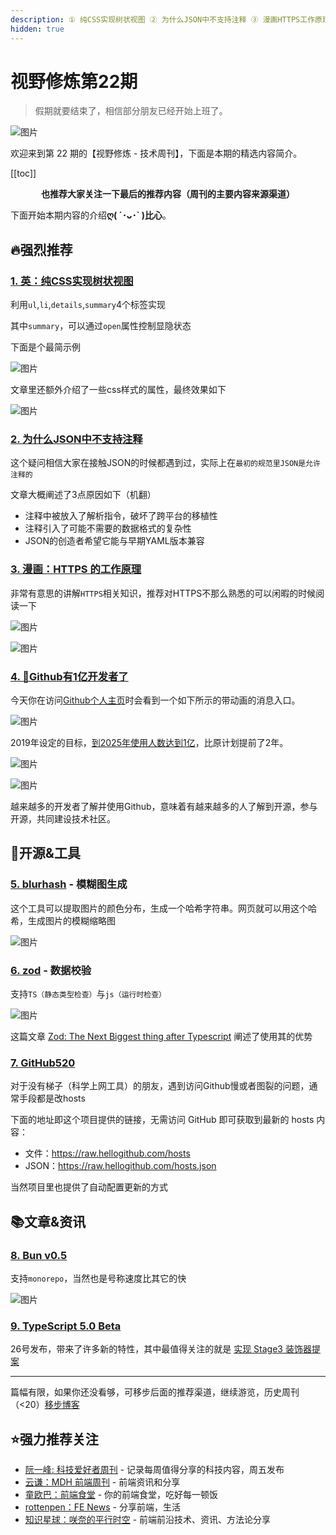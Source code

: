 ```yaml
---
description: ① 纯CSS实现树状视图 ② 为什么JSON中不支持注释 ③ 漫画HTTPS工作原理 ④ 🎉Github有1亿开发者了 ...
hidden: true
---
```


# 视野修炼第22期
> 假期就要结束了，相信部分朋友已经开始上班了。

![图片](https://img.cdn.sugarat.top/mdImg/MTY3NDY2MzI3MTg2OQ==674663271869)

欢迎来到第 22 期的【视野修炼 - 技术周刊】，下面是本期的精选内容简介。

[[toc]]

<center>

**​也推荐大家关注一下最后的推荐内容（周刊的主要内容来源渠道）**
</center>

下面开始本期内容的介绍**ღ( ´･ᴗ･` )比心**。

## 🔥强烈推荐
### [1. 英：纯CSS实现树状视图](https://iamkate.com/code/tree-views/)

利用`ul`,`li`,`details`,`summary`4个标签实现

其中`summary`，可以通过`open`属性控制显隐状态

下面是个最简示例

![图片](https://img.cdn.sugarat.top/mdImg/MTY3NDc4NzM4NDQxNA==674787384414)

文章里还额外介绍了一些css样式的属性，最终效果如下

![图片](https://img.cdn.sugarat.top/mdImg/MTY3NDc4NzkyMzM3MA==674787923370)

### [2. 为什么JSON中不支持注释](https://www.stefanjudis.com/notes/why-doesnt-json-support-comments/)
这个疑问相信大家在接触JSON的时候都遇到过，实际上在`最初的规范里JSON是允许注释的`

文章大概阐述了3点原因如下（机翻）
* 注释中被放入了解析指令，破坏了跨平台的移植性
* 注释引入了可能不需要的数据格式的复杂性
* JSON的创造者希望它能与早期YAML版本兼容

### [3. 漫画：HTTPS 的工作原理](https://howhttps.works/zh/)
非常有意思的讲解`HTTPS`相关知识，推荐对HTTPS不那么熟悉的可以闲暇的时候阅读一下

![图片](https://img.cdn.sugarat.top/mdImg/MTY3NDg3ODA5Njg2NA==674878096864)

![图片](https://img.cdn.sugarat.top/mdImg/MTY3NDg3NzgyOTAxNQ==674877829016)

### [4. 🎉Github有1亿开发者了](https://github.blog/2023-01-25-100-million-developers-and-counting/)

今天你在访问[Github个人主页](https://github.com/ATQQ)时会看到一个如下所示的带动画的消息入口。

![图片](https://img.cdn.sugarat.top/mdImg/MTY3NDg5NTIzOTk2MQ==674895239961)

2019年设定的目标，[到2025年使用人数达到1亿](https://youtu.be/9EoNqyxtSRM?t=344)，比原计划提前了2年。

![图片](https://img.cdn.sugarat.top/mdImg/MTY3NDg5MzU2NDUwNA==674893564504)

![图片](https://img.cdn.sugarat.top/mdImg/MTY3NDg5MzgzNTAxMQ==674893835011)

越来越多的开发者了解并使用Github，意味着有越来越多的人了解到开源，参与开源，共同建设技术社区。

## 🔧开源&工具
### [5. blurhash](https://github.com/woltapp/blurhash) - 模糊图生成

这个工具可以提取图片的颜色分布，生成一个哈希字符串。网页就可以用这个哈希，生成图片的模糊缩略图

![图片](https://img.cdn.sugarat.top/mdImg/MTY3NDc4OTM3MDk4MQ==674789370981)

### [6. zod](https://github.com/colinhacks/zod) - 数据校验
支持`TS（静态类型检查）`与`js（运行时检查）`

![图片](https://img.cdn.sugarat.top/mdImg/MTY3NDc5MTQ5MjU0OA==674791492548)

这篇文章 [Zod: The Next Biggest thing after Typescript](https://dev.to/jareechang/zod-the-next-biggest-thing-after-typescript-4phh) 阐述了使用其的优势

### [7. GitHub520](https://github.com/521xueweihan/GitHub520)
对于没有梯子（科学上网工具）的朋友，遇到访问Github慢或者图裂的问题，通常手段都是改hosts

下面的地址即这个项目提供的链接，无需访问 GitHub 即可获取到最新的 hosts 内容：
* 文件：https://raw.hellogithub.com/hosts
* JSON：https://raw.hellogithub.com/hosts.json

当然项目里也提供了自动配置更新的方式

## 📚文章&资讯
### [8. Bun v0.5](https://bun.sh/blog/bun-v0.5.0)

支持`monorepo`，当然也是号称速度比其它的快

![图片](https://img.cdn.sugarat.top/mdImg/MTY3NDc5MDQ5OTMzOQ==674790499339)

### [9. TypeScript 5.0 Beta](https://devblogs.microsoft.com/typescript/announcing-typescript-5-0-beta/)

26号发布，带来了许多新的特性，其中最值得关注的就是 [实现 Stage3 装饰器提案](https://github.com/microsoft/TypeScript/pull/50820)

---

篇幅有限，如果你还没看够，可移步后面的推荐渠道，继续游览，历史周刊（<20）[移步博客](https://sugarat.top/weekly/index.html)

## ⭐️强力推荐关注
* [阮一峰: 科技爱好者周刊](https://www.ruanyifeng.com/blog/archives.html) - 记录每周值得分享的科技内容，周五发布
* [云谦：MDH 前端周刊](https://www.yuque.com/chencheng/mdh-weekly) - 前端资讯和分享
* [童欧巴：前端食堂](https://github.com/Geekhyt/weekly) - 你的前端食堂，吃好每一顿饭
* [rottenpen：FE News](https://rottenpen.zhubai.love/) - 分享前端，生活
* [知识星球：咲奈的平行时空](https://public.zsxq.com/groups/28851452458181.html) - 前端前沿技术、资讯、方法论分享
